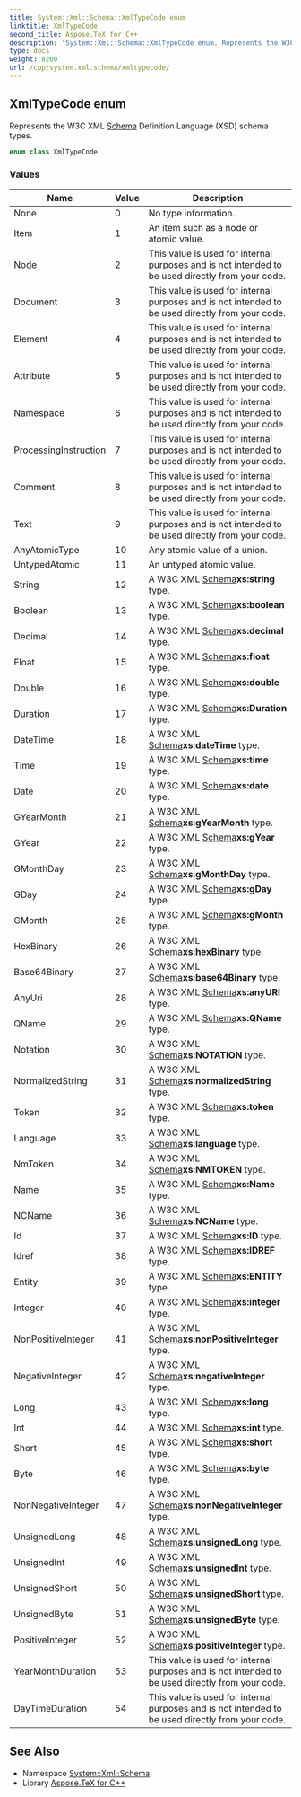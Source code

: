 ```yaml
---
title: System::Xml::Schema::XmlTypeCode enum
linktitle: XmlTypeCode
second_title: Aspose.TeX for C++
description: 'System::Xml::Schema::XmlTypeCode enum. Represents the W3C XML Schema Definition Language (XSD) schema types in C++.'
type: docs
weight: 8200
url: /cpp/system.xml.schema/xmltypecode/
---
```

## XmlTypeCode enum


Represents the W3C XML [Schema](../) Definition Language (XSD) schema types.

```cpp
enum class XmlTypeCode
```

### Values

| Name | Value | Description |
| --- | --- | --- |
| None | 0 | No type information. |
| Item | 1 | An item such as a node or atomic value. |
| Node | 2 | This value is used for internal purposes and is not intended to be used directly from your code. |
| Document | 3 | This value is used for internal purposes and is not intended to be used directly from your code. |
| Element | 4 | This value is used for internal purposes and is not intended to be used directly from your code. |
| Attribute | 5 | This value is used for internal purposes and is not intended to be used directly from your code. |
| Namespace | 6 | This value is used for internal purposes and is not intended to be used directly from your code. |
| ProcessingInstruction | 7 | This value is used for internal purposes and is not intended to be used directly from your code. |
| Comment | 8 | This value is used for internal purposes and is not intended to be used directly from your code. |
| Text | 9 | This value is used for internal purposes and is not intended to be used directly from your code. |
| AnyAtomicType | 10 | Any atomic value of a union. |
| UntypedAtomic | 11 | An untyped atomic value. |
| String | 12 | A W3C XML [Schema](../)**xs:string** type. |
| Boolean | 13 | A W3C XML [Schema](../)**xs:boolean** type. |
| Decimal | 14 | A W3C XML [Schema](../)**xs:decimal** type. |
| Float | 15 | A W3C XML [Schema](../)**xs:float** type. |
| Double | 16 | A W3C XML [Schema](../)**xs:double** type. |
| Duration | 17 | A W3C XML [Schema](../)**xs:Duration** type. |
| DateTime | 18 | A W3C XML [Schema](../)**xs:dateTime** type. |
| Time | 19 | A W3C XML [Schema](../)**xs:time** type. |
| Date | 20 | A W3C XML [Schema](../)**xs:date** type. |
| GYearMonth | 21 | A W3C XML [Schema](../)**xs:gYearMonth** type. |
| GYear | 22 | A W3C XML [Schema](../)**xs:gYear** type. |
| GMonthDay | 23 | A W3C XML [Schema](../)**xs:gMonthDay** type. |
| GDay | 24 | A W3C XML [Schema](../)**xs:gDay** type. |
| GMonth | 25 | A W3C XML [Schema](../)**xs:gMonth** type. |
| HexBinary | 26 | A W3C XML [Schema](../)**xs:hexBinary** type. |
| Base64Binary | 27 | A W3C XML [Schema](../)**xs:base64Binary** type. |
| AnyUri | 28 | A W3C XML [Schema](../)**xs:anyURI** type. |
| QName | 29 | A W3C XML [Schema](../)**xs:QName** type. |
| Notation | 30 | A W3C XML [Schema](../)**xs:NOTATION** type. |
| NormalizedString | 31 | A W3C XML [Schema](../)**xs:normalizedString** type. |
| Token | 32 | A W3C XML [Schema](../)**xs:token** type. |
| Language | 33 | A W3C XML [Schema](../)**xs:language** type. |
| NmToken | 34 | A W3C XML [Schema](../)**xs:NMTOKEN** type. |
| Name | 35 | A W3C XML [Schema](../)**xs:Name** type. |
| NCName | 36 | A W3C XML [Schema](../)**xs:NCName** type. |
| Id | 37 | A W3C XML [Schema](../)**xs:ID** type. |
| Idref | 38 | A W3C XML [Schema](../)**xs:IDREF** type. |
| Entity | 39 | A W3C XML [Schema](../)**xs:ENTITY** type. |
| Integer | 40 | A W3C XML [Schema](../)**xs:integer** type. |
| NonPositiveInteger | 41 | A W3C XML [Schema](../)**xs:nonPositiveInteger** type. |
| NegativeInteger | 42 | A W3C XML [Schema](../)**xs:negativeInteger** type. |
| Long | 43 | A W3C XML [Schema](../)**xs:long** type. |
| Int | 44 | A W3C XML [Schema](../)**xs:int** type. |
| Short | 45 | A W3C XML [Schema](../)**xs:short** type. |
| Byte | 46 | A W3C XML [Schema](../)**xs:byte** type. |
| NonNegativeInteger | 47 | A W3C XML [Schema](../)**xs:nonNegativeInteger** type. |
| UnsignedLong | 48 | A W3C XML [Schema](../)**xs:unsignedLong** type. |
| UnsignedInt | 49 | A W3C XML [Schema](../)**xs:unsignedInt** type. |
| UnsignedShort | 50 | A W3C XML [Schema](../)**xs:unsignedShort** type. |
| UnsignedByte | 51 | A W3C XML [Schema](../)**xs:unsignedByte** type. |
| PositiveInteger | 52 | A W3C XML [Schema](../)**xs:positiveInteger** type. |
| YearMonthDuration | 53 | This value is used for internal purposes and is not intended to be used directly from your code. |
| DayTimeDuration | 54 | This value is used for internal purposes and is not intended to be used directly from your code. |

## See Also

* Namespace [System::Xml::Schema](../)
* Library [Aspose.TeX for C++](../../)
